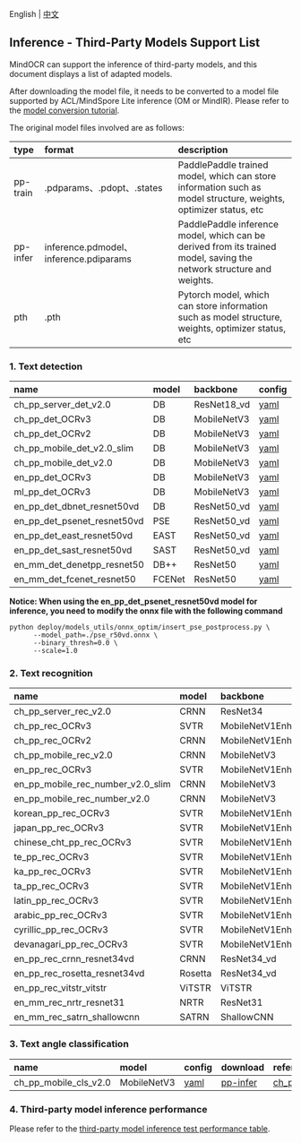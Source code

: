 English | [中文](../../cn/inference/models_list_thirdparty.md)

## Inference - Third-Party Models Support List

MindOCR can support the inference of third-party models, and this document displays a list of adapted models.

After downloading the model file, it needs to be converted to a model file supported by ACL/MindSpore Lite inference (OM
or MindIR). Please refer to the [model conversion tutorial](convert_tutorial.md).

The original model files involved are as follows:

| type     | format                                 | description                                                                                                          |
|:---------|:---------------------------------------|:---------------------------------------------------------------------------------------------------------------------|
| pp-train | .pdparams、.pdopt、.states             | PaddlePaddle trained model, which can store information such as model structure, weights, optimizer status, etc      |
| pp-infer | inference.pdmodel、inference.pdiparams | PaddlePaddle inference model, which can be derived from its trained model, saving the network structure and weights. |
| pth      | .pth                                   | Pytorch model, which can store information such as model structure, weights, optimizer status, etc                   |


### 1. Text detection

| name                        | model  | backbone    | config                                                                                                                                      | download                                                                                                                                                             | reference                                                                                                                | source    |
|:----------------------------|:-------|:------------|:--------------------------------------------------------------------------------------------------------------------------------------------|:---------------------------------------------------------------------------------------------------------------------------------------------------------------------|:-------------------------------------------------------------------------------------------------------------------------|:----------|
| ch_pp_server_det_v2.0       | DB     | ResNet18_vd | [yaml](https://github.com/mindspore-lab/mindocr/tree/main/deploy/py_infer/src/configs/det/ppocr/ch_det_res18_db_v2.0.yaml)                  | [pp-infer](https://paddleocr.bj.bcebos.com/dygraph_v2.0/ch/ch_ppocr_server_v2.0_det_infer.tar)                                                                       | [ch_ppocr_server_v2.0_det](https://github.com/PaddlePaddle/PaddleOCR/blob/release/2.6/doc/doc_en/models_list_en.md)      | PaddleOCR |
| ch_pp_det_OCRv3             | DB     | MobileNetV3 | [yaml](https://github.com/mindspore-lab/mindocr/tree/main/deploy/py_infer/src/configs/det/ppocr/ch_PP-OCRv3_det_cml.yaml)                   | [pp-infer](https://paddleocr.bj.bcebos.com/PP-OCRv3/chinese/ch_PP-OCRv3_det_infer.tar)                                                                               | [ch_PP-OCRv3_det](https://github.com/PaddlePaddle/PaddleOCR/blob/release/2.6/doc/doc_en/models_list_en.md)               | PaddleOCR |
| ch_pp_det_OCRv2             | DB     | MobileNetV3 | [yaml](https://github.com/mindspore-lab/mindocr/tree/main/deploy/py_infer/src/configs/det/ppocr/ch_PP-OCRv2_det_cml.yaml)                   | [pp-infer](https://paddleocr.bj.bcebos.com/PP-OCRv2/chinese/ch_PP-OCRv2_det_infer.tar)                                                                               | [ch_PP-OCRv2_det](https://github.com/PaddlePaddle/PaddleOCR/blob/release/2.6/doc/doc_en/models_list_en.md)               | PaddleOCR |
| ch_pp_mobile_det_v2.0_slim  | DB     | MobileNetV3 | [yaml](https://github.com/mindspore-lab/mindocr/tree/main/deploy/py_infer/src/configs/det/ppocr/ch_det_mv3_db_v2.0.yaml)                    | [pp-infer](https://paddleocr.bj.bcebos.com/dygraph_v2.0/slim/ch_ppocr_mobile_v2.0_det_prune_infer.tar)                                                               | [ch_ppocr_mobile_slim_v2.0_det](https://github.com/PaddlePaddle/PaddleOCR/blob/release/2.6/doc/doc_en/models_list_en.md) | PaddleOCR |
| ch_pp_mobile_det_v2.0       | DB     | MobileNetV3 | [yaml](https://github.com/mindspore-lab/mindocr/tree/main/deploy/py_infer/src/configs/det/ppocr/ch_det_mv3_db_v2.0.yaml)                    | [pp-infer](https://paddleocr.bj.bcebos.com/dygraph_v2.0/ch/ch_ppocr_mobile_v2.0_det_infer.tar)                                                                       | [ch_ppocr_mobile_v2.0_det](https://github.com/PaddlePaddle/PaddleOCR/blob/release/2.6/doc/doc_en/models_list_en.md)      | PaddleOCR |
| en_pp_det_OCRv3             | DB     | MobileNetV3 | [yaml](https://github.com/mindspore-lab/mindocr/tree/main/deploy/py_infer/src/configs/det/ppocr/ch_PP-OCRv3_det_cml.yaml)                   | [pp-infer](https://paddleocr.bj.bcebos.com/PP-OCRv3/english/en_PP-OCRv3_det_infer.tar)                                                                               | [en_PP-OCRv3_det](https://github.com/PaddlePaddle/PaddleOCR/blob/release/2.6/doc/doc_en/models_list_en.md)               | PaddleOCR |
| ml_pp_det_OCRv3             | DB     | MobileNetV3 | [yaml](https://github.com/mindspore-lab/mindocr/tree/main/deploy/py_infer/src/configs/det/ppocr/ch_PP-OCRv3_det_cml.yaml)                   | [pp-infer](https://paddleocr.bj.bcebos.com/PP-OCRv3/multilingual/Multilingual_PP-OCRv3_det_infer.tar)                                                                | [ml_PP-OCRv3_det](https://github.com/PaddlePaddle/PaddleOCR/blob/release/2.6/doc/doc_en/models_list_en.md)               | PaddleOCR |
| en_pp_det_dbnet_resnet50vd  | DB     | ResNet50_vd | [yaml](https://github.com/mindspore-lab/mindocr/tree/main/deploy/py_infer/src/configs/det/ppocr/det_r50_vd_db.yaml)                         | [pp-train](https://paddleocr.bj.bcebos.com/dygraph_v2.0/en/det_r50_vd_db_v2.0_train.tar)                                                                             | [DBNet](https://github.com/PaddlePaddle/PaddleOCR/blob/release/2.6/doc/doc_en/algorithm_det_db_en.md)                    | PaddleOCR |
| en_pp_det_psenet_resnet50vd | PSE    | ResNet50_vd | [yaml](https://github.com/mindspore-lab/mindocr/tree/main/deploy/py_infer/src/configs/det/ppocr/det_r50_vd_pse.yaml)                        | [pp-train](https://paddleocr.bj.bcebos.com/dygraph_v2.1/en_det/det_r50_vd_pse_v2.0_train.tar)                                                                        | [PSE](https://github.com/PaddlePaddle/PaddleOCR/blob/release/2.6/doc/doc_en/algorithm_overview_en.md)                    | PaddleOCR |
| en_pp_det_east_resnet50vd   | EAST   | ResNet50_vd | [yaml](https://github.com/mindspore-lab/mindocr/tree/main/deploy/py_infer/src/configs/det/ppocr/det_r50_vd_east.yaml)                       | [pp-train](https://paddleocr.bj.bcebos.com/dygraph_v2.0/en/det_r50_vd_east_v2.0_train.tar)                                                                           | [EAST](https://github.com/PaddlePaddle/PaddleOCR/blob/release/2.6/doc/doc_en/algorithm_det_east_en.md)                   | PaddleOCR |
| en_pp_det_sast_resnet50vd   | SAST   | ResNet50_vd | [yaml](https://github.com/mindspore-lab/mindocr/tree/main/deploy/py_infer/src/configs/det/ppocr/det_r50_vd_sast_icdar15.yaml)               | [pp-train](https://paddleocr.bj.bcebos.com/dygraph_v2.0/en/det_r50_vd_sast_icdar15_v2.0_train.tar)                                                                   | [SAST](https://github.com/PaddlePaddle/PaddleOCR/blob/release/2.6/doc/doc_en/algorithm_det_sast_en.md)                   | PaddleOCR |
| en_mm_det_denetpp_resnet50  | DB++   | ResNet50    | [yaml](https://github.com/mindspore-lab/mindocr/tree/main/deploy/py_infer/src/configs/det/mmocr/dbnetpp_resnet50_fpnc_1200e_icdar2015.yaml) | [pth](https://download.openmmlab.com/mmocr/textdet/dbnetpp/dbnetpp_resnet50_fpnc_1200e_icdar2015/dbnetpp_resnet50_fpnc_1200e_icdar2015_20221025_185550-013730aa.pth) | [DBNetpp](https://github.com/open-mmlab/mmocr/blob/main/configs/textdet/dbnetpp/README.md)                               | MMOCR     |
| en_mm_det_fcenet_resnet50   | FCENet | ResNet50    | [yaml](https://github.com/mindspore-lab/mindocr/tree/main/deploy/py_infer/src/configs/det/mmocr/fcenet_resnet50_fpn_1500e_icdar2015.yaml)   | [pth](https://download.openmmlab.com/mmocr/textdet/fcenet/fcenet_resnet50_fpn_1500e_icdar2015/fcenet_resnet50_fpn_1500e_icdar2015_20220826_140941-167d9042.pth)      | [FCENet](https://github.com/open-mmlab/mmocr/blob/main/configs/textdet/fcenet/README.md)                                 | MMOCR     |

**Notice: When using the en_pp_det_psenet_resnet50vd model for inference, you need to modify the onnx file with the
following command**

```shell
python deploy/models_utils/onnx_optim/insert_pse_postprocess.py \
      --model_path=./pse_r50vd.onnx \
      --binary_thresh=0.0 \
      --scale=1.0
```

### 2. Text recognition

| name                              | model   | backbone           | dict file                                                                                                                | config                                                                                                                                 | download                                                                                                                                                  | reference                                                                                                                 | source    |
|:----------------------------------|:--------|:-------------------|:-------------------------------------------------------------------------------------------------------------------------|:---------------------------------------------------------------------------------------------------------------------------------------|:----------------------------------------------------------------------------------------------------------------------------------------------------------|:--------------------------------------------------------------------------------------------------------------------------|:----------|
| ch_pp_server_rec_v2.0             | CRNN    | ResNet34           | [ppocr_keys_v1.txt](https://github.com/PaddlePaddle/PaddleOCR/blob/release/2.6/ppocr/utils/ppocr_keys_v1.txt)            | [yaml](https://github.com/mindspore-lab/mindocr/tree/main/deploy/py_infer/src/configs/rec/ppocr/rec_chinese_common_train_v2.0.yaml)    | [pp-infer](https://paddleocr.bj.bcebos.com/dygraph_v2.0/ch/ch_ppocr_server_v2.0_rec_train.tar)                                                            | [ch_ppocr_server_v2.0_rec](https://github.com/PaddlePaddle/PaddleOCR/blob/release/2.6/doc/doc_en/models_list_en.md)       | PaddleOCR |
| ch_pp_rec_OCRv3                   | SVTR    | MobileNetV1Enhance | [ppocr_keys_v1.txt](https://github.com/PaddlePaddle/PaddleOCR/blob/release/2.6/ppocr/utils/ppocr_keys_v1.txt)            | [yaml](https://github.com/mindspore-lab/mindocr/tree/main/deploy/py_infer/src/configs/rec/ppocr/ch_PP-OCRv3_rec_distillation.yaml)     | [pp-infer](https://paddleocr.bj.bcebos.com/PP-OCRv3/chinese/ch_PP-OCRv3_rec_train.tar)                                                                    | [ch_PP-OCRv3_rec](https://github.com/PaddlePaddle/PaddleOCR/blob/release/2.6/doc/doc_en/models_list_en.md)                | PaddleOCR |
| ch_pp_rec_OCRv2                   | CRNN    | MobileNetV1Enhance | [ppocr_keys_v1.txt](https://github.com/PaddlePaddle/PaddleOCR/blob/release/2.6/ppocr/utils/ppocr_keys_v1.txt)            | [yaml](https://github.com/mindspore-lab/mindocr/tree/main/deploy/py_infer/src/configs/rec/ppocr/ch_PP-OCRv2_rec_distillation.yaml)     | [pp-infer](https://paddleocr.bj.bcebos.com/PP-OCRv2/chinese/ch_PP-OCRv2_rec_infer.tar)                                                                    | [ch_PP-OCRv2_rec](https://github.com/PaddlePaddle/PaddleOCR/blob/release/2.6/doc/doc_en/models_list_en.md)                | PaddleOCR |
| ch_pp_mobile_rec_v2.0             | CRNN    | MobileNetV3        | [ppocr_keys_v1.txt](https://github.com/PaddlePaddle/PaddleOCR/blob/release/2.6/ppocr/utils/ppocr_keys_v1.txt)            | [yaml](https://github.com/mindspore-lab/mindocr/tree/main/deploy/py_infer/src/configs/rec/ppocr/rec_chinese_lite_train_v2.0.yaml)      | [pp-infer](https://paddleocr.bj.bcebos.com/dygraph_v2.0/ch/ch_ppocr_mobile_v2.0_rec_infer.tar)                                                            | [ch_ppocr_mobile_v2.0_rec](https://github.com/PaddlePaddle/PaddleOCR/blob/release/2.6/doc/doc_en/models_list_en.md)       | PaddleOCR |
| en_pp_rec_OCRv3                   | SVTR    | MobileNetV1Enhance | [en_dict.txt](https://github.com/PaddlePaddle/PaddleOCR/blob/release/2.6/ppocr/utils/en_dict.txt)                        | [yaml](https://github.com/mindspore-lab/mindocr/tree/main/deploy/py_infer/src/configs/rec/ppocr/en_PP-OCRv3_rec.yaml)                  | [pp-infer](https://paddleocr.bj.bcebos.com/PP-OCRv3/english/en_PP-OCRv3_rec_infer.tar)                                                                    | [en_PP-OCRv3_rec](https://github.com/PaddlePaddle/PaddleOCR/blob/release/2.6/doc/doc_en/models_list_en.md)                | PaddleOCR |
| en_pp_mobile_rec_number_v2.0_slim | CRNN    | MobileNetV3        | [en_dict.txt](https://github.com/PaddlePaddle/PaddleOCR/blob/release/2.6/ppocr/utils/en_dict.txt)                        | [yaml](https://github.com/mindspore-lab/mindocr/tree/main/deploy/py_infer/src/configs/rec/ppocr/rec_en_number_lite_train.yaml)         | [pp-infer](https://paddleocr.bj.bcebos.com/dygraph_v2.0/en/en_number_mobile_v2.0_rec_slim_infer.tar)                                                      | [en_number_mobile_slim_v2.0_rec](https://github.com/PaddlePaddle/PaddleOCR/blob/release/2.6/doc/doc_en/models_list_en.md) | PaddleOCR |
| en_pp_mobile_rec_number_v2.0      | CRNN    | MobileNetV3        | [en_dict.txt](https://github.com/PaddlePaddle/PaddleOCR/blob/release/2.6/ppocr/utils/en_dict.txt)                        | [yaml](https://github.com/mindspore-lab/mindocr/tree/main/deploy/py_infer/src/configs/rec/ppocr/rec_en_number_lite_train.yaml)         | [pp-infer](https://paddleocr.bj.bcebos.com/dygraph_v2.0/multilingual/en_number_mobile_v2.0_rec_infer.tar)                                                 | [en_number_mobile_v2.0_rec](https://github.com/PaddlePaddle/PaddleOCR/blob/release/2.6/doc/doc_en/models_list_en.md)      | PaddleOCR |
| korean_pp_rec_OCRv3               | SVTR    | MobileNetV1Enhance | [korean_dict.txt](https://github.com/PaddlePaddle/PaddleOCR/blob/release/2.6/ppocr/utils/dict/korean_dict.txt)           | [yaml](https://github.com/mindspore-lab/mindocr/tree/main/deploy/py_infer/src/configs/rec/ppocr/korean_PP-OCRv3_rec.yaml)              | [pp-infer](https://paddleocr.bj.bcebos.com/PP-OCRv3/multilingual/korean_PP-OCRv3_rec_infer.tar)                                                           | [korean_PP-OCRv3_rec](https://github.com/PaddlePaddle/PaddleOCR/blob/release/2.6/doc/doc_en/models_list_en.md)            | PaddleOCR |
| japan_pp_rec_OCRv3                | SVTR    | MobileNetV1Enhance | [japan_dict.txt](https://github.com/PaddlePaddle/PaddleOCR/blob/release/2.6/ppocr/utils/dict/japan_dict.txt)             | [yaml](https://github.com/mindspore-lab/mindocr/tree/main/deploy/py_infer/src/configs/rec/ppocr/japan_PP-OCRv3_rec.yaml)               | [pp-infer](https://paddleocr.bj.bcebos.com/PP-OCRv3/multilingual/japan_PP-OCRv3_rec_infer.tar)                                                            | [japan_PP-OCRv3_rec](https://github.com/PaddlePaddle/PaddleOCR/blob/release/2.6/doc/doc_en/models_list_en.md)             | PaddleOCR |
| chinese_cht_pp_rec_OCRv3          | SVTR    | MobileNetV1Enhance | [chinese_cht_dict.txt](https://github.com/PaddlePaddle/PaddleOCR/blob/release/2.6/ppocr/utils/dict/chinese_cht_dict.txt) | [yaml](https://github.com/mindspore-lab/mindocr/tree/main/deploy/py_infer/src/configs/rec/ppocr/chinese_cht_PP-OCRv3_rec.yaml)         | [pp-infer](https://paddleocr.bj.bcebos.com/PP-OCRv3/multilingual/chinese_cht_PP-OCRv3_rec_infer.tar)                                                      | [chinese_cht_PP-OCRv3_rec](https://github.com/PaddlePaddle/PaddleOCR/blob/release/2.6/doc/doc_en/models_list_en.md)       | PaddleOCR |
| te_pp_rec_OCRv3                   | SVTR    | MobileNetV1Enhance | [te_dict.txt](https://github.com/PaddlePaddle/PaddleOCR/blob/release/2.6/ppocr/utils/dict/te_dict.txt)                   | [yaml](https://github.com/mindspore-lab/mindocr/tree/main/deploy/py_infer/src/configs/rec/ppocr/te_PP-OCRv3_rec.yaml)                  | [pp-infer](https://paddleocr.bj.bcebos.com/PP-OCRv3/multilingual/te_PP-OCRv3_rec_infer.tar)                                                               | [te_PP-OCRv3_rec](https://github.com/PaddlePaddle/PaddleOCR/blob/release/2.6/doc/doc_en/models_list_en.md)                | PaddleOCR |
| ka_pp_rec_OCRv3                   | SVTR    | MobileNetV1Enhance | [ka_dict.txt](https://github.com/PaddlePaddle/PaddleOCR/blob/release/2.6/ppocr/utils/dict/ka_dict.txt)                   | [yaml](https://github.com/mindspore-lab/mindocr/tree/main/deploy/py_infer/src/configs/rec/ppocr/ka_PP-OCRv3_rec.yaml)                  | [pp-infer](https://paddleocr.bj.bcebos.com/PP-OCRv3/multilingual/ka_PP-OCRv3_rec_infer.tar)                                                               | [ka_PP-OCRv3_rec](https://github.com/PaddlePaddle/PaddleOCR/blob/release/2.6/doc/doc_en/models_list_en.md)                | PaddleOCR |
| ta_pp_rec_OCRv3                   | SVTR    | MobileNetV1Enhance | [ta_dict.txt](https://github.com/PaddlePaddle/PaddleOCR/blob/release/2.6/ppocr/utils/dict/ta_dict.txt)                   | [yaml](https://github.com/mindspore-lab/mindocr/tree/main/deploy/py_infer/src/configs/rec/ppocr/ta_PP-OCRv3_rec.yaml)                  | [pp-infer](https://paddleocr.bj.bcebos.com/PP-OCRv3/multilingual/ta_PP-OCRv3_rec_infer.tar)                                                               | [ta_PP-OCRv3_rec](https://github.com/PaddlePaddle/PaddleOCR/blob/release/2.6/doc/doc_en/models_list_en.md)                | PaddleOCR |
| latin_pp_rec_OCRv3                | SVTR    | MobileNetV1Enhance | [latin_dict.txt](https://github.com/PaddlePaddle/PaddleOCR/blob/release/2.6/ppocr/utils/dict/latin_dict.txt)             | [yaml](https://github.com/mindspore-lab/mindocr/tree/main/deploy/py_infer/src/configs/rec/ppocr/latin_PP-OCRv3_rec.yaml)               | [pp-infer](https://paddleocr.bj.bcebos.com/PP-OCRv3/multilingual/latin_PP-OCRv3_rec_infer.tar)                                                            | [latin_PP-OCRv3_rec](https://github.com/PaddlePaddle/PaddleOCR/blob/release/2.6/doc/doc_en/models_list_en.md)             | PaddleOCR |
| arabic_pp_rec_OCRv3               | SVTR    | MobileNetV1Enhance | [arabic_dict.txt](https://github.com/PaddlePaddle/PaddleOCR/blob/release/2.6/ppocr/utils/dict/arabic_dict.txt)           | [yaml](https://github.com/mindspore-lab/mindocr/tree/main/deploy/py_infer/src/configs/rec/ppocr/arabic_PP-OCRv3_rec.yaml)              | [pp-infer](https://paddleocr.bj.bcebos.com/PP-OCRv3/multilingual/arabic_PP-OCRv3_rec_infer.tar)                                                           | [arabic_PP-OCRv3_rec](https://github.com/PaddlePaddle/PaddleOCR/blob/release/2.6/doc/doc_en/models_list_en.md)            | PaddleOCR |
| cyrillic_pp_rec_OCRv3             | SVTR    | MobileNetV1Enhance | [cyrillic_dict.txt](https://github.com/PaddlePaddle/PaddleOCR/blob/release/2.6/ppocr/utils/dict/cyrillic_dict.txt)       | [yaml](https://github.com/mindspore-lab/mindocr/tree/main/deploy/py_infer/src/configs/rec/ppocr/cyrillic_PP-OCRv3_rec.yaml)            | [pp-infer](https://paddleocr.bj.bcebos.com/PP-OCRv3/multilingual/cyrillic_PP-OCRv3_rec_infer.tar)                                                         | [cyrillic_PP-OCRv3_rec](https://github.com/PaddlePaddle/PaddleOCR/blob/release/2.6/doc/doc_en/models_list_en.md)          | PaddleOCR |
| devanagari_pp_rec_OCRv3           | SVTR    | MobileNetV1Enhance | [devanagari_dict.txt](https://github.com/PaddlePaddle/PaddleOCR/blob/release/2.6/ppocr/utils/dict/devanagari_dict.txt)   | [yaml](https://github.com/mindspore-lab/mindocr/tree/main/deploy/py_infer/src/configs/rec/ppocr/devanagari_PP-OCRv3_rec.yaml)          | [pp-infer](https://paddleocr.bj.bcebos.com/PP-OCRv3/multilingual/devanagari_PP-OCRv3_rec_infer.tar)                                                       | [devanagari_PP-OCRv3_rec](https://github.com/PaddlePaddle/PaddleOCR/blob/release/2.6/doc/doc_en/models_list_en.md)        | PaddleOCR |
| en_pp_rec_crnn_resnet34vd         | CRNN    | ResNet34_vd        | [ic15_dict.txt](https://github.com/PaddlePaddle/PaddleOCR/blob/release/2.6/ppocr/utils/ic15_dict.txt)                    | [yaml](https://github.com/mindspore-lab/mindocr/tree/main/deploy/py_infer/src/configs/rec/ppocr/rec_r34_vd_none_bilstm_ctc.yaml)       | [pp-train](https://paddleocr.bj.bcebos.com/dygraph_v2.0/en/rec_r34_vd_none_bilstm_ctc_v2.0_train.tar)                                                     | [CRNN](https://github.com/PaddlePaddle/PaddleOCR/blob/release/2.6rc/doc/doc_en/algorithm_rec_crnn_en.md)                  | PaddleOCR |
| en_pp_rec_rosetta_resnet34vd      | Rosetta | ResNet34_vd        | [ic15_dict.txt](https://github.com/PaddlePaddle/PaddleOCR/blob/release/2.6/ppocr/utils/ic15_dict.txt)                    | [yaml](https://github.com/mindspore-lab/mindocr/tree/main/deploy/py_infer/src/configs/rec/ppocr/rec_r34_vd_none_none_ctc.yaml)         | [pp-train](https://paddleocr.bj.bcebos.com/dygraph_v2.0/en/rec_r34_vd_none_none_ctc_v2.0_train.tar)                                                       | [Rosetta](https://github.com/PaddlePaddle/PaddleOCR/blob/release/2.6/doc/doc_en/algorithm_rec_rosetta_en.md)              | PaddleOCR |
| en_pp_rec_vitstr_vitstr           | ViTSTR  | ViTSTR             | [EN_symbol_dict.txt](https://github.com/PaddlePaddle/PaddleOCR/blob/release/2.6/ppocr/utils/EN_symbol_dict.txt)          | [yaml](https://github.com/mindspore-lab/mindocr/tree/main/deploy/py_infer/src/configs/rec/ppocr/rec_vitstr_none_ce.yaml)               | [pp-train](https://paddleocr.bj.bcebos.com/rec_vitstr_none_ce_train.tar)                                                                                  | [ViTSTR](https://github.com/PaddlePaddle/PaddleOCR/blob/release/2.6/doc/doc_en/algorithm_rec_vitstr_en.md)                | PaddleOCR |
| en_mm_rec_nrtr_resnet31           | NRTR    | ResNet31           | [english_digits_symbols.txt](https://github.com/open-mmlab/mmocr/blob/main/dicts/english_digits_symbols.txt)             | [yaml](https://github.com/mindspore-lab/mindocr/tree/main/deploy/py_infer/src/configs/rec/mmocr/nrtr_resnet31-1by8-1by4_6e_st_mj.yaml) | [pth](https://download.openmmlab.com/mmocr/textrecog/nrtr/nrtr_resnet31-1by8-1by4_6e_st_mj/nrtr_resnet31-1by8-1by4_6e_st_mj_20220916_103322-a6a2a123.pth) | [NRTR](https://github.com/open-mmlab/mmocr/blob/main/configs/textrecog/nrtr/README.md)                                    | MMOCR     |
| en_mm_rec_satrn_shallowcnn        | SATRN   | ShallowCNN         | [english_digits_symbols.txt](https://github.com/open-mmlab/mmocr/blob/main/dicts/english_digits_symbols.txt)             | [yaml](https://github.com/mindspore-lab/mindocr/tree/main/deploy/py_infer/src/configs/rec/mmocr/satrn_shallow_5e_st_mj.yaml)           | [pth](https://download.openmmlab.com/mmocr/textrecog/satrn/satrn_shallow_5e_st_mj/satrn_shallow_5e_st_mj_20220915_152443-5fd04a4c.pth)                    | [SATRN](https://github.com/open-mmlab/mmocr/blob/main/configs/textrecog/satrn/README.md)                                  | MMOCR     |

### 3. Text angle classification

| name                  | model       | config                                                                                                        | download                                                                                       | reference                                                                                                           | source    |
|:----------------------|:------------|:--------------------------------------------------------------------------------------------------------------|:-----------------------------------------------------------------------------------------------|:--------------------------------------------------------------------------------------------------------------------|:----------|
| ch_pp_mobile_cls_v2.0 | MobileNetV3 | [yaml](https://github.com/mindspore-lab/mindocr/tree/main/deploy/py_infer/src/configs/cls/ppocr/cls_mv3.yaml) | [pp-infer](https://paddleocr.bj.bcebos.com/dygraph_v2.0/ch/ch_ppocr_mobile_v2.0_cls_infer.tar) | [ch_ppocr_mobile_v2.0_cls](https://github.com/PaddlePaddle/PaddleOCR/blob/release/2.6/doc/doc_en/models_list_en.md) | PaddleOCR |

### 4. Third-party model inference performance

Please refer to the [third-party model inference test performance table](model_perf_thirdparty.md).

